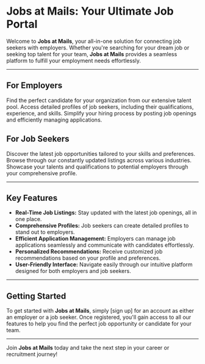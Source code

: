 # Jobs at Mails: Your Ultimate Job Portal

Welcome to **Jobs at Mails**, your all-in-one solution for connecting job seekers with employers. Whether you're searching for your dream job or seeking top talent for your team, **Jobs at Mails** provides a seamless platform to fulfill your employment needs effortlessly.

---

## For Employers
Find the perfect candidate for your organization from our extensive talent pool. Access detailed profiles of job seekers, including their qualifications, experience, and skills. Simplify your hiring process by posting job openings and efficiently managing applications.

## For Job Seekers
Discover the latest job opportunities tailored to your skills and preferences. Browse through our constantly updated listings across various industries. Showcase your talents and qualifications to potential employers through your comprehensive profile.

---

## Key Features
- **Real-Time Job Listings:** Stay updated with the latest job openings, all in one place.
- **Comprehensive Profiles:** Job seekers can create detailed profiles to stand out to employers.
- **Efficient Application Management:** Employers can manage job applications seamlessly and communicate with candidates effortlessly.
- **Personalized Recommendations:** Receive customized job recommendations based on your profile and preferences.
- **User-Friendly Interface:** Navigate easily through our intuitive platform designed for both employers and job seekers.

---

## Getting Started
To get started with **Jobs at Mails**, simply [sign up] for an account as either an employer or a job seeker. Once registered, you'll gain access to all our features to help you find the perfect job opportunity or candidate for your team.

---

Join **Jobs at Mails** today and take the next step in your career or recruitment journey!
